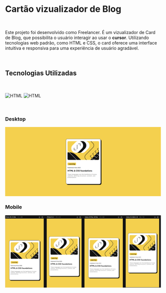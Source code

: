 <h1>Cartão vizualizador de Blog</h1>
<br>

<p>Este projeto foi desenvolvido como Freelancer. É um vizualizador de Card de Blog, que possibilita o usuário interagir ao usar o <b>cursor</b>. Utilizando tecnologias web padrão, como HTML e CSS, o card oferece uma interface intuitiva e responsiva para uma experiência de usuário agradável.</p>

<br>

<h2>Tecnologias Utilizadas</h2>
  <br>
<div style="display: inline_block"><br> 
 <img aling= "center" alt="HTML" src="https://img.shields.io/badge/HTML5-E34F26?style=for-the-badge&logo=html5&logoColor=white"/> 
 <img aling= "center" alt="HTML" src="https://img.shields.io/badge/CSS3-1572B6?style=for-the-badge&logo=css3&logoColor=white"/>
</div>
<br><br>
<h3>Desktop</h3>

<img src="https://github.com/maycon-douglasd/Cart-o-vizualizador-de-Blog/blob/main/images/desktop.png?raw=true" width="550px"/>

<h3>Mobile</h3>

<img src="https://github.com/maycon-douglasd/Cart-o-vizualizador-de-Blog/blob/main/images/mobile.png?raw=true" width="700px"/>
